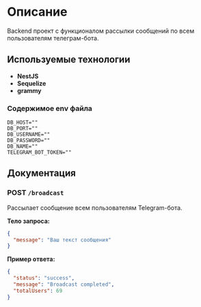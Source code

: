 # Описание

Backend проект с функционалом рассылки сообщений по всем пользователям телеграм-бота.

## Используемые технологии

- **NestJS**
- **Sequelize**
- **grammy**

### Содержимое env файла

```
DB_HOST=""
DB_PORT=""
DB_USERNAME=""
DB_PASSWORD=""
DB_NAME=""
TELEGRAM_BOT_TOKEN=""
```

## Документация

### POST `/broadcast`

Рассылает сообщение всем пользователям Telegram-бота.

**Тело запроса:**

```json
{
  "message": "Ваш текст сообщения"
}
```
**Пример ответа:**
```json
{
  "status": "success",
  "message": "Broadcast completed",
  "totalUsers": 69
}
```

